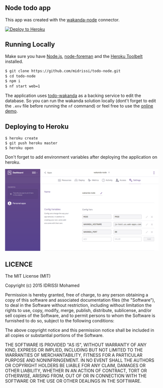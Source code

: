 ## Node todo app
This app was created with the [wakanda-node](https://github.com/midrissi/wakanda-node) connector.

[![Deploy to Heroku](https://www.herokucdn.com/deploy/button.png)](https://heroku.com/deploy)

## Running Locally

Make sure you have [Node.js](http://nodejs.org/), [node-foreman](http://strongloop.github.io/node-foreman/) and the [Heroku Toolbelt](https://toolbelt.heroku.com/) installed.

```sh
$ git clone https://github.com/midrissi/todo-node.git
$ cd todo-node
$ npm i
$ nf start web=1
```

The application uses [todo-wakanda](https://github.com/midrissi/todo-wakanda.git) as a backing service to edit the database. So you can run the wakanda solution locally (dont't forget to edit the `.env` file before running the `nf` command) or feel free to use the [online demo](js-test.us.wak-apps.com).

## Deploying to Heroku

```
$ heroku create
$ git push heroku master
$ heroku open
```

Don't forget to add environment variables after deploying the application on heroku.

![](https://raw.githubusercontent.com/midrissi/todo-node/master/heroku.png) 

## LICENCE

The MIT License (MIT)

Copyright (c) 2015 IDRISSI Mohamed

Permission is hereby granted, free of charge, to any person obtaining a copy
of this software and associated documentation files (the "Software"), to deal
in the Software without restriction, including without limitation the rights
to use, copy, modify, merge, publish, distribute, sublicense, and/or sell
copies of the Software, and to permit persons to whom the Software is
furnished to do so, subject to the following conditions:

The above copyright notice and this permission notice shall be included in all
copies or substantial portions of the Software.

THE SOFTWARE IS PROVIDED "AS IS", WITHOUT WARRANTY OF ANY KIND, EXPRESS OR
IMPLIED, INCLUDING BUT NOT LIMITED TO THE WARRANTIES OF MERCHANTABILITY,
FITNESS FOR A PARTICULAR PURPOSE AND NONINFRINGEMENT. IN NO EVENT SHALL THE
AUTHORS OR COPYRIGHT HOLDERS BE LIABLE FOR ANY CLAIM, DAMAGES OR OTHER
LIABILITY, WHETHER IN AN ACTION OF CONTRACT, TORT OR OTHERWISE, ARISING FROM,
OUT OF OR IN CONNECTION WITH THE SOFTWARE OR THE USE OR OTHER DEALINGS IN THE
SOFTWARE.